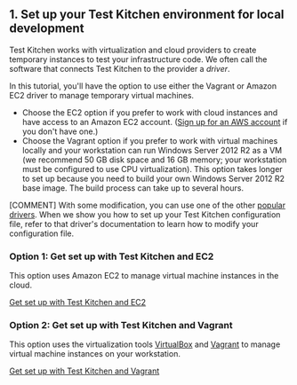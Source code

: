 ## 1. Set up your Test Kitchen environment for local development

Test Kitchen works with virtualization and cloud providers to create temporary instances to test your infrastructure code. We often call the software that connects Test Kitchen to the provider a _driver_.

In this tutorial, you'll have the option to use either the Vagrant or Amazon EC2 driver to manage temporary virtual machines.

* Choose the EC2 option if you prefer to work with cloud instances and have access to an Amazon EC2 account. ([Sign up for an AWS account](http://aws.amazon.com) if you don't have one.)
* Choose the Vagrant option if you prefer to work with virtual machines locally and your workstation can run Windows Server 2012 R2 as a VM (we recommend 50 GB disk space and 16 GB memory; your workstation must be configured to use CPU virtualization). This option takes longer to set up because you need to build your own Windows Server 2012 R2 base image. The build process can take up to several hours.

[COMMENT] With some modification, you can use one of the other [popular drivers](https://docs.chef.io/kitchen.html#drivers). When we show you how to set up your Test Kitchen configuration file, refer to that driver's documentation to learn how to modify your configuration file.

### Option 1: Get set up with Test Kitchen and EC2

This option uses Amazon EC2 to manage virtual machine instances in the cloud.

<a class="button radius" href="/local-development/windows/get-set-up/get-set-up-ec2/">Get set up with Test Kitchen and EC2</a>

### Option 2: Get set up with Test Kitchen and Vagrant

This option uses the virtualization tools [VirtualBox](https://www.virtualbox.org) and [Vagrant](https://www.vagrantup.com) to manage virtual machine instances on your workstation.

<a class="button radius" href="/local-development/windows/get-set-up/get-set-up-vagrant/">Get set up with Test Kitchen and Vagrant</a>
